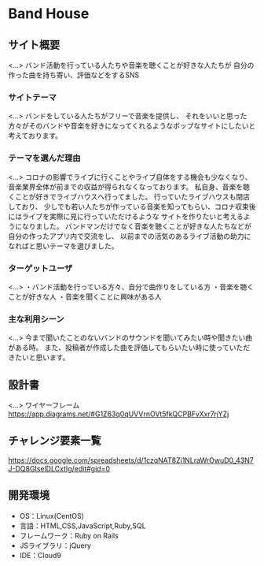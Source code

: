 # Band House

## サイト概要
<...>
バンド活動を行っている人たちや音楽を聴くことが好きな人たちが
自分の作った曲を持ち寄い、評価などをするSNS

### サイトテーマ
<...>
バンドをしている人たちがフリーで音楽を提供し、
それをいいと思った方々がそのバンドや音楽を好きになってくれるようなポップなサイトにしたいと考えております。

### テーマを選んだ理由
<...>
コロナの影響でライブに行くことやライブ自体をする機会も少なくなり、
音楽業界全体が前までの収益が得られなくなっております。
私自身、音楽を聴くことが好きでライブハウスへ行ってました。
行っていたライブハウスも閉店しており、
少しでも若い人たちが作っている音楽を知ってもらい、コロナ収束後にはライブを実際に見に行っていただけるような
サイトを作りたいと考えるようになりました。
バンドマンだけでなく音楽を聴くことが好きな人たちなどが自分の作ったアプリ内で交流をし、
以前までの活気のあるライブ活動の助力になればと思いテーマを選びました。

### ターゲットユーザ
<...>
・バンド活動を行っている方々、自分で曲作りをしている方
・音楽を聴くことが好きな人
・音楽を聞くことに興味がある人

### 主な利用シーン
<...>
今まで聞いたことのないバンドのサウンドを聞いてみたい時や聞きたい曲がある時。
また、投稿者が作成した曲を評価してもらいたい時に使っていただきたいと思います。

## 設計書
<...>
ワイヤーフレーム　https://app.diagrams.net/#G1Z63q0qUVVrnOVt5fkQCPBFvXxr7rjYZj


## チャレンジ要素一覧
<https://docs.google.com/spreadsheets/d/1czqNAT8Zj1NLraWrOwuD0_43N7J-DQ8GIselDLCxtIg/edit#gid=0>

## 開発環境
- OS：Linux(CentOS)
- 言語：HTML,CSS,JavaScript,Ruby,SQL
- フレームワーク：Ruby on Rails
- JSライブラリ：jQuery
- IDE：Cloud9